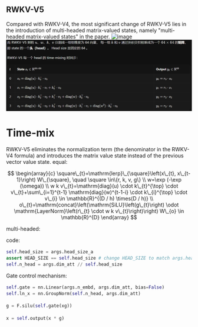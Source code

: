 ## RWKV-V5
Compared with RWKV-V4, the most significant change of RWKV-V5 lies in the introduction of multi-headed matrix-valued states, namely "multi-headed matrix-valued states" in the paper.
![image](https://rwkv.cn/_next/image?url=%2F_next%2Fstatic%2Fmedia%2Frwkv-5-6-architecture.eb7a9d99.png&w=3840&q=75)
![image](https://github.com/HanZm521/RWKV-study/blob/main/fig/rwkv5.png?raw=true)
# Time-mix
RWKV-V5 eliminates the normalization term (the denominator in the RWKV-V4 formula) and introduces the matrix value state instead of the previous vector value state.
equal:

$$
\begin{array}{c}
\square\_{t}=\mathrm{lerp}\_{\square}\left(x\_{t}, x\_{t-1}\right) W\_{\square}, \quad \square \in\{r, k, v, g\} \\
w=\exp (-\exp (\omega)) \\
w k v\_{t}=\mathrm{diag}(u) \cdot k\_{t}^{\top} \cdot v\_{t}+\sum\_{i=1}^{t-1} \mathrm{diag}(w)^{t-1-i} \cdot k\_{i}^{\top} \cdot v\_{i} \in \mathbb{R}^{(D / h) \times(D / h)} \\
o\_{t}=\mathrm{concat}\left(\mathrm{SiLU}\left(g\_{t}\right) \odot \mathrm{LayerNorm}\left(r\_{t} \cdot w k v\_{t}\right)\right) W\_{o} \in \mathbb{R}^{D}
\end{array}
$$

multi-headed:

code:
```python
self.head_size = args.head_size_a
assert HEAD_SIZE == self.head_size # change HEAD_SIZE to match args.head_size_a
self.n_head = args.dim_att // self.head_size
```

Gate control mechanism:
```python
self.gate = nn.Linear(args.n_embd, args.dim_att, bias=False)
self.ln_x = nn.GroupNorm(self.n_head, args.dim_att)

g = F.silu(self.gate(xg))

x = self.output(x * g)
```

